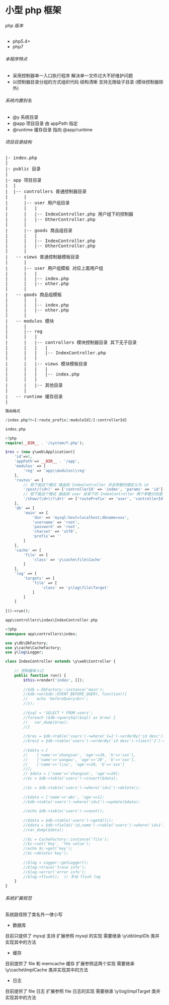 # 小型 php 框架

###### php 版本

+ php5.4+
+ php7

###### 本程序特点

+ 采用控制器单一入口执行程序 解决单一文件过大不好维护问题
+ 以控制器目录分组的方式组织代码 结构清晰 支持无限级子目录 (模块控制器除外)

###### 系统内置别名

+ @y  系统目录
+ @app  项目目录 由 appPath 指定
+ @runtime  缓存目录 指向 @app/runtime

###### 项目目录结构

<pre>
|- index.php
|
|- public 目录
|
|- app 项目目录
|  |
|  |-- controllers 普通控制器目录
|      |
|      |-- user 用户组目录
|      |   |
|      |   |-- IndexController.php 用户组下的控制器
|      |   |-- OtherController.php
|      |
|      |-- goods 商品组目录
|      |   |
|      |   |-- IndexController.php
|      |   |-- OtherController.php
|      |
|   -- views 普通控制器模板目录
|      |
|      |-- user 用户组模板 对应上面用户组
|      |   |
|      |   |-- index.php
|      |   |-- other.php
|      |
|   -- goods 商品组模板
|      |   |
|      |   |-- index.php
|      |   |-- other.php
|      |
|   -- modules 模块
|      |
|      |-- reg
|      |   |
|      |   |-- controllers 模块控制器目录 其下无子目录
|      |   |   |
|      |   |   |-- IndexController.php
|      |   |
|      |   |-- views 模块模板目录
|      |   |   |
|      |   |   |-- index.php
|      |   |
|      |   |-- 其他目录
|      |
|   -- runtime 缓存目录
|
</pre>

```php
路由格式

/index.php?r=[:route_prefix|:moduleId]/[:controllerId]
```

```php
index.php

<?php
require(__DIR__ . '/system/Y.php');

$res = (new y\web\Application([
	'id'=>1, 
	'appPath'=> __DIR__ . '/app',
	'modules' => [
		'reg' => 'app\\modules\\reg'
	],
    'routes' => [
        // 把下面这个模式 路由到 IndexController 并且参数的键定义为 id
        '/post/(\d+)' => ['controllerId' => 'index', 'params' => 'id'],
        // 把下面这个模式 路由到 user 目录下的 IndexController 两个参数分别是 id uid
        '/show/(\d+)/(\d+)' => ['routePrefix' => 'user', 'controllerId'=>'index', 'params' => ['id', 'uid']]
    ],
	'db' => [
		'main' => [
			'dsn' => 'mysql:host=localhost;dbname=xxx',
			'username' => 'root',
			'password' => 'root',
			'charset' => 'utf8',
			'prefix'=> ''
		]
	],
    'cache' => [
        'file' => [
            'class' => 'y\cache\file\Cache'
        ]
    ],
    'log' => [
        'targets' => [
            'file' => [
                'class' => 'y\log\file\Target'
            ]
        ]
    ]
	
]))->run();
```

```php
app\controllers\index\IndexController.php

<?php
namespace app\controllers\index;

use y\db\DbFactory;
use y\cache\CacheFactory;
use y\log\Logger;

class IndexController extends \y\web\Controller {
	
    // 控制器单入口
	public function run() {
        $this->render('index', []);
        
		//$db = DbFactory::instance('main');
        //$db->on($db::EVENT_BEFORE_QUERY, function(){
        //    echo 'beforeQuery<br>';
        //});
        
		//$sql = 'SELECT * FROM users';
		//foreach ($db->querySql($sql) as $row) {
        //   var_dump($row);
		//}
        
        //$res = $db->table('users')->where('1=1')->orderBy('id desc')->getAll();
        //$res2 = $db->table('users')->orderBy('id desc')->limit('2')->getAll();
        
        //$data = [
        //    ['name'=>'zhangsan', 'age'=>20, 'b'=>'xxx'],
        //    ['name'=>'wangwu', 'age'=>'20', 'b'=>'xxx'],
        //    ['name'=>'lisu', 'age'=>20, 'b'=>'xxx']
        //];
        // $data = ['name'=>'zhangsan', 'age'=>20];
        //$c = $db->table('users')->insert($data);
        
        //$c = $db->table('users')->where('id=1')->delete();
        
        //$data = ['name'=>'abc', 'age'=>1];
        //$db->table('users')->where('id=1')->update($data);
        
        //echo $db->table('users')->count();
        
        //$data = $db->table('users')->getAll();
        //$data = $db->fields('id,name')->table('users')->where('id=1')->getOne();
        //var_dump($data);
        
        //$c = CacheFactory::instance('file');
        //$c->set('key', 'the value');
        //echo $c->get('key');
        //$c->delete('key');
        
        //$log = Logger::getLogger();
        //$log->trace('trace info');
        //$log->error('error info');
        //$log->flush();  // 手动 flush log
	}
}
```

###### 系统扩展规范

系统路径除了类名外一律小写

+ 数据库

目前只提供了 mysql 支持 扩展参照 mysql 的实现 需要继承 \y\db\ImplDb 类并实现其中的方法

+ 缓存

目前提供了 file 和 memcache 缓存 扩展参照这两个实现 需要继承 \y\cache\ImplCache 类并实现其中的方法

+ 日志

目前提供了 file 日志 扩展参照 file 日志的实现 需要继承 \y\log\ImplTarget 类并实现其中的方法